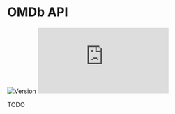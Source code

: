# OMDb API

[![Version](https://img.shields.io/endpoint?url=https://runkit.io/ifelix18/userscript-version/branches/master/iFelix18/Userscripts/master/lib/api/omdb.min.js&style=flat-square)](#omdb-api)
[![Size](https://img.shields.io/github/size/iFelix18/Userscripts/lib/api/omdb.min.js?style=flat-square)](#omdb-api)

TODO
